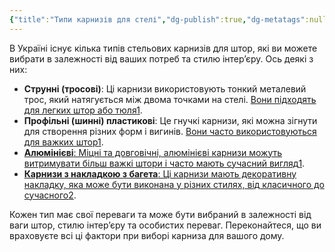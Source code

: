 ```yaml
---
{"title":"Типи карнизів для стелі","dg-publish":true,"dg-metatags":null,"dg-home":null,"permalink":"/vstanovlennya-karnizu/tipi-karniziv-dlya-steli/","dgPassFrontmatter":true,"noteIcon":""}
---
```



В Україні існує кілька типів стельових карнизів для штор, які ви можете вибрати в залежності від ваших потреб та стилю інтер’єру. Ось деякі з них:

- **Струнні (тросові)**: Ці карнизи використовують тонкий металевий трос, який натягується між двома точками на стелі. [Вони підходять для легких штор або тюля](http://praktiker.com.ua/dyzain-interier/stelovi-karnizi-dlya-shtor-vidi-rozmiri-montazh)[1](http://praktiker.com.ua/dyzain-interier/stelovi-karnizi-dlya-shtor-vidi-rozmiri-montazh).
- **Профільні (шинні) пластикові**: Це гнучкі карнизи, які можна зігнути для створення різних форм і вигинів. [Вони часто використовуються для важких штор](http://praktiker.com.ua/dyzain-interier/stelovi-karnizi-dlya-shtor-vidi-rozmiri-montazh)[1](http://praktiker.com.ua/dyzain-interier/stelovi-karnizi-dlya-shtor-vidi-rozmiri-montazh).
- [**Алюмінієві**: Міцні та довговічні, алюмінієві карнизи можуть витримувати більш важкі штори і часто мають сучасний вигляд](http://praktiker.com.ua/dyzain-interier/stelovi-karnizi-dlya-shtor-vidi-rozmiri-montazh)[1](http://praktiker.com.ua/dyzain-interier/stelovi-karnizi-dlya-shtor-vidi-rozmiri-montazh).
- [**Карнизи з накладкою з багета**: Ці карнизи мають декоративну накладку, яка може бути виконана у різних стилях, від класичного до сучасного](http://praktiker.com.ua/dyzain-interier/stelovi-karnizi-dlya-shtor-vidi-rozmiri-montazh)[2](https://ceilingmastak.com.ua/accessories/cornices-pears-curtains/ustanovka-stelovogo-karniza-sami-kripimo.html).

Кожен тип має свої переваги та може бути вибраний в залежності від ваги штор, стилю інтер’єру та особистих переваг. Переконайтеся, що ви враховуєте всі ці фактори при виборі карниза для вашого дому.